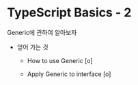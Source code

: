 #  TypeScript Basics - 2

Generic에 관하여 알아보자 
  
- 얻어 가는 것

	- How to use Generic [o]

	- Apply Generic to interface [o]

	